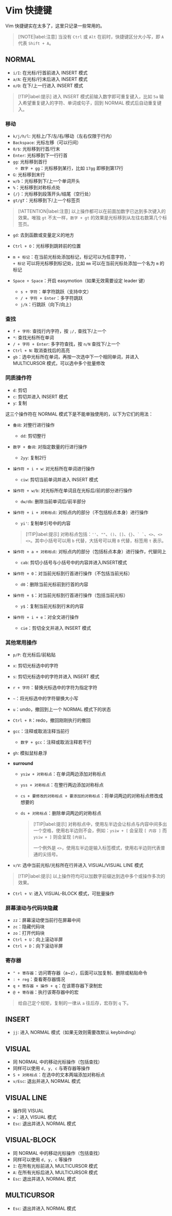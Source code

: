 # Vim 快捷键

Vim 快捷键实在太多了，这里只记录一些常用的。

> [!NOTE|label:注意]
> 当没有 `Ctrl` 或 `Alt` 在前时，快捷键区分大小写，即 `A` 代表 `Shift + A`。

## NORMAL

- `i/I`: 在光标/行首前进入 INSERT 模式
- `a/A`: 在光标/行末后进入 INSERT 模式
- `o/O`: 在下/上一行进入 INSERT 模式

> [!TIP|label:提示]
> 进入 INSERT 模式前输入数字即可重复键入，比如 `5a` 输入希望重复键入的字符、单词或句子，回到 NORMAL 模式后自动重复键入。

### 移动

- `k/j/h/l`: 光标上/下/左/右/移动（左右仅限于行内）
- `Backspace`: 光标左移（可以行间）
- `0/$`: 光标移到行首/行末
- `Enter`: 光标移到下一行行首
- `gg`: 光标移到首行
  - `数字 + gg`：光标移到某行，比如 `17gg` 即移到第17行
- `G`: 光标移到末行
- `w/b`：光标移到下/上一个单词开头
- `%`：光标移到对称标点处
- `{/}`：光标移到段落开头/结尾（空行处）
- `gt/gT`：光标移到下/上一个标签页

> [!ATTENTION|label:注意]
> 以上操作都可以在前面加数字已达到多次键入的效果。唯独 `gt` 不太一样，`数字 + gt` 的效果是光标移到从左往右数第几个标签页。

- `gd`: 去到函数或变量定义的地方
- `Ctrl + O`：光标移到跳转前的位置
- `m + 标记`：在当前光标处添加标记，标记可以为任意字符，<code>` + 标记</code> 可以将光标移到标记处，比如 <code>mm</code> 可以在当前光标处添加一个名为 <code>m</code> 的标记

- `Space + Space`：开启 easymotion（如果无效需要设定 leader 键）
  - `s + 字符`：单字符跳跃（支持中文）
  - `/ + 字符 + Enter`：多字符跳跃
  - `j/k`：行跳跃（向下/向上）

### 查找

- `f + 字符`: 查找行内字符，按 `;/,` 查找下/上一个
- `*`: 查找光标所在单词
- `/ + 字符 + Enter`: 多字符查找，按 `n/N` 查找下/上一个
- `Ctrl + N`: 取消查找后的高亮
- `gb`：选中光标所在单词，再按一次选中下一个相同单词，并进入 MULTICURSOR 模式，可以选中多个批量修改

### 同质操作符

- `d`: 剪切
- `c`: 剪切并进入 INSERT 模式
- `y`: 复制

这三个操作符在 NORMAL 模式下是不能单独使用的，以下为它们的用法：

- `叠词`: 对整行进行操作
  - `dd`: 剪切整行
- `数字 + 叠词`: 对指定数量的行进行操作
  - `2yy`: 复制2行
- `操作符 + i + w`: 对光标所在单词进行操作
  - `ciw`: 剪切当前单词并进入 INSERT 模式
- `操作符 + w/b`: 对光标所在单词且在光标后/前的部分进行操作
  - `dw/db`: 删除当前单词后/前半部分
- `操作符 + i + 对称标点`: 对标点内的部分（不包括标点本身）进行操作
  - `yi'`: 复制单引号中的内容

  > [!TIP|label:提示]
  > 对称标点包括：`''`、`""`、`()`、`[]`、`{}`、`` ` ` ``、`<>`、`<> <>`。其中小括号可以用 `b` 代替，大括号可以用 `B` 代替，标签用 `t` 表示。

- `操作符 + a + 对称标点`: 对标点内的部分（包括标点本身）进行操作，代替同上
  - `cab`: 剪切小括号与小括号中的内容并进入INSERT模式
- `操作符 + 0`：对当前光标到行首进行操作（不包括当前光标）
  - `d0`：删除当前光标前到行首的内容
- `操作符 + $`：对当前光标到行首进行操作（包括当前光标）
  - `y$`：复制当前光标到行末的内容
- `操作符 + i + e`：对全文进行操作
  - `cie`：剪切全文并进入 INSERT 模式

### 其他常用操作

- `p/P`: 在光标后/前粘贴
- `x`: 剪切光标选中的字符
- `s`: 剪切光标选中的字符并进入 INSERT 模式
- `r + 字符`：替换光标选中的字符为指定字符
- `~`：将光标选中的字符替换大小写
- `u`：undo，撤回到上一个 NORMAL 模式下的状态
- `Ctrl + R`：redo，撤回刚刚执行的撤回
- `gcc`：注释或取消注释当前行
  - `数字 + gcc`：注释或取消注释若干行
- `gh`: 模拟鼠标悬浮

- **surround**
  - `ysiw + 对称标点`：在单词两边添加对称标点
  - `yss + 对称标点`：在整行两边添加对称标点
  - `cs + 要修改的对称标点 + 要添加的对称标点`：将单词两边的对称标点修改成想要的
  - `ds + 对称标点`：删除单词两边的对称标点

    > [!TIP|label:提示]
    > 对称标点中，使用左半边会让标点与内容中间多出一个空格，使用右半边则不会，例如：`ysiw + [` 会呈现 `[ 内容 ]` 而 `ysiw + ]` 则会呈现 `[内容]`。
    > 
    > 一个例外是 `<>`，使用左半边是输入标签模式，使用右半边则代表普通的尖括号。

- `v/V`: 选中当前光标/光标所在行并进入 VISUAL/VISUAL LINE 模式

> [!TIP|label:提示]
> 以上操作符均可以加数字前缀达到选中多个或操作多次的效果。

- `Ctrl + V`: 进入 VISUAL-BLOCK 模式，可批量操作

### 屏幕滚动与代码块隐藏

- `zz`：屏幕滚动使当前行在屏幕中间
- `zc`：隐藏代码块
- `zo`：打开代码块
- `Ctrl + U`：向上滚动半屏
- `Ctrl + D`：向下滚动半屏

### 寄存器

- `" + 寄存器`：访问寄存器（a~z），后面可以加复制、删除或粘贴命令
- `: + reg`：查看寄存器情况
- `q + 寄存器 + 操作 + q`：在该寄存器下录制宏
- `@ + 寄存器`：执行该寄存器中的宏

> 给自己定个规矩，复制的一律从 `a` 往后存，宏存到 `q` 下。

## INSERT

- `jj`: 进入 NORMAL 模式（如果无效则需要改默认 keybinding）

## VISUAL

- 同 NORMAL 中的移动光标操作（包括查找）
- 同样可以使用 `d, y, c` 与寄存器等操作
- `S + 对称标点`：在选中的文本两端添加对称标点
- `v/Esc`: 退出并进入 NORMAL 模式

## VISUAL LINE

- 操作同 VISUAL
- `v`：进入 VISUAL 模式
- `Esc`: 退出并进入 NORMAL 模式

## VISUAL-BLOCK

- 同 NORMAL 中的移动光标操作（包括查找）
- 同样可以使用 `d, y, c` 等操作
- `I`: 在所有光标前进入 MULTICURSOR 模式
- `A`: 在所有光标后进入 MULTICURSOR 模式
- `Esc`: 退出并进入 NORMAL 模式

## MULTICURSOR

- `Esc`: 退出并进入 NORMAL 模式